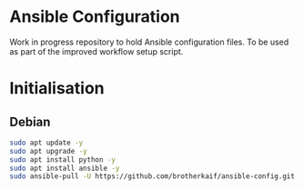 # Ansible Configuration
Work in progress repository to hold Ansible configuration files. To be used as part of the improved workflow setup script.

# Initialisation
## Debian
```sh
sudo apt update -y
sudo apt upgrade -y
sudo apt install python -y
sudo apt install ansible -y
sudo ansible-pull -U https://github.com/brotherkaif/ansible-config.git
```
